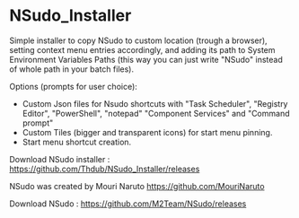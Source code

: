 # NSudo_Installer
Simple installer to copy NSudo to custom location (trough a browser), setting context menu entries accordingly, and adding its path to System Environment Variables Paths (this way you can just write "NSudo" instead of whole path in your batch files).

Options (prompts for user choice): 
- Custom Json files for Nsudo shortcuts with "Task Scheduler", "Registry Editor", "PowerShell", "notepad" "Component Services" and "Command prompt"
- Custom Tiles (bigger and transparent icons) for start menu pinning.
- Start menu shortcut creation.

Download NSudo installer : https://github.com/Thdub/NSudo_Installer/releases

NSudo was created by Mouri Naruto https://github.com/MouriNaruto

Download NSudo : https://github.com/M2Team/NSudo/releases
